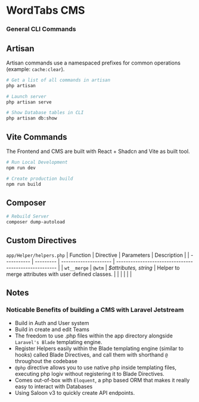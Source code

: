 # WordTabs CMS

### General CLI Commands

## Artisan

Artisan commands use a namespaced prefixes for common operations
(example: `cache:clear`).

```sh
# Get a list of all commands in artisan
php artisan
```

```sh
# Launch server
php artisan serve
```

```sh
# Show Database tables in CLI
php artisan db:show
```

## Vite Commands

The Frontend and CMS are built with React + Shadcn and Vite as built tool.

```sh
# Run Local Development
npm run dev
```

```sh
# Create production build
npm run build
```

## Composer

```sh
# Rebuild Server
composer dump-autoload
```

## Custom Directives

`app/Helper/helpers.php`
| Function | Directive | Parameters | Description |
| ----------- | --------- | --------------------- | ----------------------------------------------------- |
| `wt__merge` | `@wtm` | _$attributes, string_ | Helper to merge attributes with user defined classes. |
| | | | |

## Notes

### Noticable Benefits of building a CMS with Laravel Jetstream

-   Build in Auth and User system
-   Build in create and edit Teams
-   The freedom to use .php files within the app directory alongside `Laravel's Blade` templating engine.
-   Register Helpers easily within the Blade templating engine (similar to hooks) called Blade Directives, and call them with shorthand `@` throughout the codebase
-   `@php` directive allows you to use native php inside templating files, executing php logiv without registering it to Blade Directives.
-   Comes out-of-box with `Eloquent`, a php based ORM that makes it really easy to interact with Databases
-   Using Saloon v3 to quickly create API endpoints.
